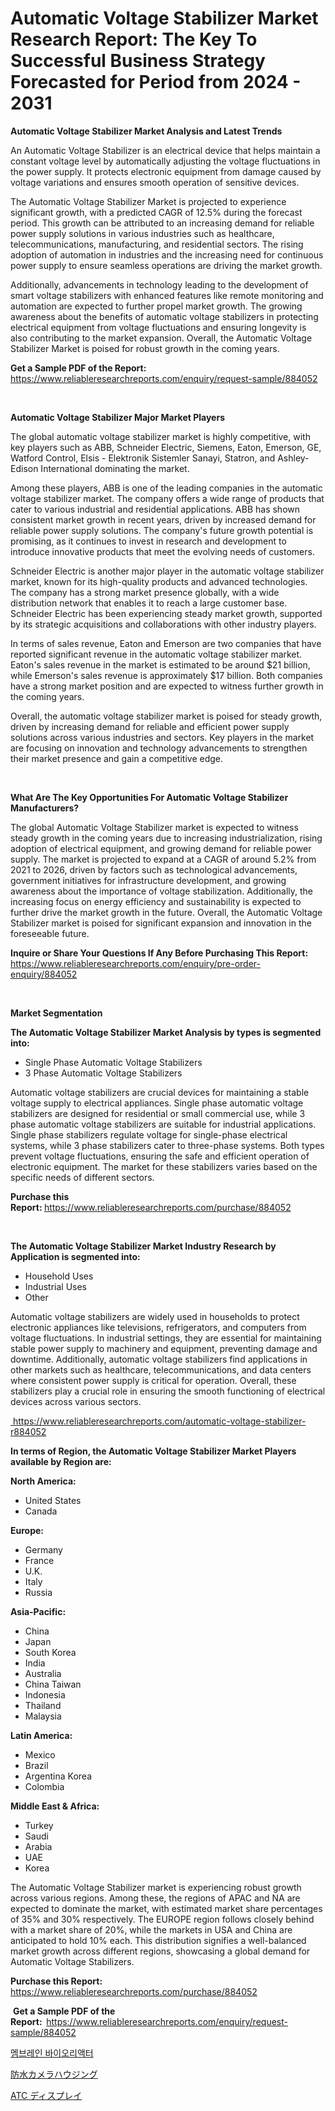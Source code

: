 <p><h1>Automatic Voltage Stabilizer Market Research Report: The Key To Successful Business Strategy Forecasted for Period from 2024 - 2031</h1></p><p><strong>Automatic Voltage Stabilizer Market Analysis and Latest Trends</strong></p>
<p><p>An Automatic Voltage Stabilizer is an electrical device that helps maintain a constant voltage level by automatically adjusting the voltage fluctuations in the power supply. It protects electronic equipment from damage caused by voltage variations and ensures smooth operation of sensitive devices.</p><p>The Automatic Voltage Stabilizer Market is projected to experience significant growth, with a predicted CAGR of 12.5% during the forecast period. This growth can be attributed to an increasing demand for reliable power supply solutions in various industries such as healthcare, telecommunications, manufacturing, and residential sectors. The rising adoption of automation in industries and the increasing need for continuous power supply to ensure seamless operations are driving the market growth.</p><p>Additionally, advancements in technology leading to the development of smart voltage stabilizers with enhanced features like remote monitoring and automation are expected to further propel market growth. The growing awareness about the benefits of automatic voltage stabilizers in protecting electrical equipment from voltage fluctuations and ensuring longevity is also contributing to the market expansion. Overall, the Automatic Voltage Stabilizer Market is poised for robust growth in the coming years.</p></p>
<p><strong>Get a Sample PDF of the Report:&nbsp;</strong> <a href="https://www.reliableresearchreports.com/enquiry/request-sample/884052">https://www.reliableresearchreports.com/enquiry/request-sample/884052</a></p>
<p>&nbsp;</p>
<p><strong>Automatic Voltage Stabilizer Major Market Players</strong></p>
<p><p>The global automatic voltage stabilizer market is highly competitive, with key players such as ABB, Schneider Electric, Siemens, Eaton, Emerson, GE, Watford Control, Elsis - Elektronik Sistemler Sanayi, Statron, and Ashley-Edison International dominating the market. </p><p>Among these players, ABB is one of the leading companies in the automatic voltage stabilizer market. The company offers a wide range of products that cater to various industrial and residential applications. ABB has shown consistent market growth in recent years, driven by increased demand for reliable power supply solutions. The company's future growth potential is promising, as it continues to invest in research and development to introduce innovative products that meet the evolving needs of customers. </p><p>Schneider Electric is another major player in the automatic voltage stabilizer market, known for its high-quality products and advanced technologies. The company has a strong market presence globally, with a wide distribution network that enables it to reach a large customer base. Schneider Electric has been experiencing steady market growth, supported by its strategic acquisitions and collaborations with other industry players. </p><p>In terms of sales revenue, Eaton and Emerson are two companies that have reported significant revenue in the automatic voltage stabilizer market. Eaton's sales revenue in the market is estimated to be around $21 billion, while Emerson's sales revenue is approximately $17 billion. Both companies have a strong market position and are expected to witness further growth in the coming years.</p><p>Overall, the automatic voltage stabilizer market is poised for steady growth, driven by increasing demand for reliable and efficient power supply solutions across various industries and sectors. Key players in the market are focusing on innovation and technology advancements to strengthen their market presence and gain a competitive edge.</p></p>
<p>&nbsp;</p>
<p><strong>What Are The Key Opportunities For Automatic Voltage Stabilizer Manufacturers?</strong></p>
<p><p>The global Automatic Voltage Stabilizer market is expected to witness steady growth in the coming years due to increasing industrialization, rising adoption of electrical equipment, and growing demand for reliable power supply. The market is projected to expand at a CAGR of around 5.2% from 2021 to 2026, driven by factors such as technological advancements, government initiatives for infrastructure development, and growing awareness about the importance of voltage stabilization. Additionally, the increasing focus on energy efficiency and sustainability is expected to further drive the market growth in the future. Overall, the Automatic Voltage Stabilizer market is poised for significant expansion and innovation in the foreseeable future.</p></p>
<p><strong>Inquire or Share Your Questions If Any Before Purchasing This Report:</strong> <a href="https://www.reliableresearchreports.com/enquiry/pre-order-enquiry/884052">https://www.reliableresearchreports.com/enquiry/pre-order-enquiry/884052</a></p>
<p>&nbsp;</p>
<p><strong>Market Segmentation</strong></p>
<p><strong>The Automatic Voltage Stabilizer Market Analysis by types is segmented into:</strong></p>
<p><ul><li>Single Phase Automatic Voltage Stabilizers</li><li>3 Phase Automatic Voltage Stabilizers</li></ul></p>
<p><p>Automatic voltage stabilizers are crucial devices for maintaining a stable voltage supply to electrical appliances. Single phase automatic voltage stabilizers are designed for residential or small commercial use, while 3 phase automatic voltage stabilizers are suitable for industrial applications. Single phase stabilizers regulate voltage for single-phase electrical systems, while 3 phase stabilizers cater to three-phase systems. Both types prevent voltage fluctuations, ensuring the safe and efficient operation of electronic equipment. The market for these stabilizers varies based on the specific needs of different sectors.</p></p>
<p><strong>Purchase this Report:&nbsp;</strong><a href="https://www.reliableresearchreports.com/purchase/884052">https://www.reliableresearchreports.com/purchase/884052</a></p>
<p>&nbsp;</p>
<p><strong>The Automatic Voltage Stabilizer Market Industry Research by Application is segmented into:</strong></p>
<p><ul><li>Household Uses</li><li>Industrial Uses</li><li>Other</li></ul></p>
<p><p>Automatic voltage stabilizers are widely used in households to protect electronic appliances like televisions, refrigerators, and computers from voltage fluctuations. In industrial settings, they are essential for maintaining stable power supply to machinery and equipment, preventing damage and downtime. Additionally, automatic voltage stabilizers find applications in other markets such as healthcare, telecommunications, and data centers where consistent power supply is critical for operation. Overall, these stabilizers play a crucial role in ensuring the smooth functioning of electrical devices across various sectors.</p></p>
<p><a href="https://www.reliableresearchreports.com/automatic-voltage-stabilizer-r884052">&nbsp;https://www.reliableresearchreports.com/automatic-voltage-stabilizer-r884052</a></p>
<p><strong>In terms of Region, the Automatic Voltage Stabilizer Market Players available by Region are:</strong></p>
<p>
    <p> <strong> North America: </strong>
        <ul>
            <li>United States</li>
            <li>Canada</li>
        </ul>
        </p> 
    <p> <strong> Europe: </strong>
        <ul>
            <li>Germany</li>
            <li>France</li>
            <li>U.K.</li>
            <li>Italy</li>
            <li>Russia</li>
        </ul>
        </p> 
    <p> <strong> Asia-Pacific: </strong>
        <ul>
            <li>China</li>
            <li>Japan</li>
            <li>South Korea</li>
            <li>India</li>
            <li>Australia</li>
            <li>China Taiwan</li>
            <li>Indonesia</li>
            <li>Thailand</li>
            <li>Malaysia</li>
        </ul>
        </p> 
    <p> <strong> Latin America: </strong>
        <ul>
            <li>Mexico</li>
            <li>Brazil</li>
            <li>Argentina Korea</li>
            <li>Colombia</li>
        </ul>
        </p> 
    <p> <strong> Middle East & Africa: </strong>
        <ul>
            <li>Turkey</li>
            <li>Saudi</li>
            <li>Arabia</li>
            <li>UAE</li>
            <li>Korea</li>
        </ul>
    </p>
    </p>
<p><p>The Automatic Voltage Stabilizer market is experiencing robust growth across various regions. Among these, the regions of APAC and NA are expected to dominate the market, with estimated market share percentages of 35% and 30% respectively. The EUROPE region follows closely behind with a market share of 20%, while the markets in USA and China are anticipated to hold 10% each. This distribution signifies a well-balanced market growth across different regions, showcasing a global demand for Automatic Voltage Stabilizers.</p></p>
<p><strong>Purchase this Report: </strong><a href="https://www.reliableresearchreports.com/purchase/884052">https://www.reliableresearchreports.com/purchase/884052</a></p>
<p>&nbsp;<strong>Get a Sample PDF of the Report:&nbsp;&nbsp;</strong><a href="https://www.reliableresearchreports.com/enquiry/request-sample/884052">https://www.reliableresearchreports.com/enquiry/request-sample/884052</a></p>
<p><strong></strong></p>
<p><p><a href="https://medium.com/@heatherelasquez5675/%EB%A7%89-%EC%83%9D%EB%AC%BC-%EB%B0%98%EC%9D%91%EA%B8%B0-mbr-%EC%8B%9C%EC%9E%A5-%EB%B3%B4%EA%B3%A0%EC%84%9C%EB%8A%94-%EC%9D%B4-%EC%8B%9C%EC%9E%A5%EC%9D%98-%EC%B5%9C%EC%8B%A0-%ED%8A%B8%EB%A0%8C%EB%93%9C%EC%99%80-%EC%84%B1%EC%9E%A5-%EA%B8%B0%ED%9A%8C%EB%A5%BC-%EB%B0%9D%ED%98%80%EC%A4%8D%EB%8B%88%EB%8B%A4-f84e1d282ad9">멤브레인 바이오리액터</a></p><p><a href="https://medium.com/@fabianhoncescu2022/%E9%98%B2%E6%B0%B4%E3%82%AB%E3%83%A1%E3%83%A9%E3%83%8F%E3%82%A6%E3%82%B8%E3%83%B3%E3%82%B0%E5%B8%82%E5%A0%B4-2031%E5%B9%B4%E3%81%BE%E3%81%A7%E3%81%AE%E3%83%88%E3%83%AC%E3%83%B3%E3%83%89-%E4%BA%88%E6%B8%AC-%E7%AB%B6%E4%BA%89%E5%88%86%E6%9E%90-50e25da22ad0">防水カメラハウジング</a></p><p><a href="https://medium.com/@nicolaseller56452023/atc%E3%83%87%E3%82%A3%E3%82%B9%E3%83%97%E3%83%AC%E3%82%A4%E5%B8%82%E5%A0%B4-%E7%AB%B6%E4%BA%89%E5%88%86%E6%9E%90-%E5%B8%82%E5%A0%B4%E5%8B%95%E5%90%91-2031%E5%B9%B4%E3%81%BE%E3%81%A7%E3%81%AE%E4%BA%88%E6%B8%AC-5ac79b746437">ATC ディスプレイ</a></p></p>